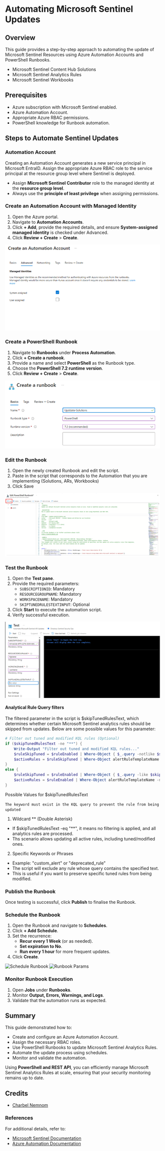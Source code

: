 # Automating Microsoft Sentinel Updates

## Overview

This guide provides a step-by-step approach to automating the update of Microsoft Sentinel Resources using Azure Automation Accounts and PowerShell Runbooks.

- Microsoft Sentinel Content Hub Solutions
- Microsoft Sentinel Analytics Rules
- Microsoft Sentinel Workbooks

## Prerequisites

- Azure subscription with Microsoft Sentinel enabled.
- Azure Automation Account.
- Appropriate Azure RBAC permissions.
- PowerShell knowledge for Runbook automation.

## Steps to Automate Sentinel Updates

### Automation Account

Creating an Automation Account generates a new service principal in Microsoft EntraID. Assign the appropriate Azure RBAC role to the service principal at the resource group level where Sentinel is deployed.

- Assign **Microsoft Sentinel Contributor** role to the managed identity at the **resource group level**.
- Always use the **principle of least privilege** when assigning permissions.

### Create an Automation Account with Managed Identity

1. Open the Azure portal.
2. Navigate to **Automation Accounts**.
3. Click **+ Add**, provide the required details, and ensure **System-assigned managed identity** is checked under Advanced.
4. Click **Review + Create** > **Create**.

![Create Automation Account](../../.github/.images/create-automation-account.png)

### Create a PowerShell Runbook

1. Navigate to **Runbooks** under **Process Automation**.
2. Click **+ Create a runbook**.
3. Provide a name and select **PowerShell** as the Runbook type.
4. Choose the **PowerShell 7.2 runtime version**.
5. Click **Review + Create** > **Create**.

![Create Runbook](../../.github/.images/create-runbook.png)

### Edit the Runbook

1. Open the newly created Runbook and edit the script.
2. Paste in the script that corresponds to the Automation that you are implementing (Solutions, ARs, Workbooks)
3. Click Save

![Save Runbook](../../.github/.images/save-runbook.png)

### Test the Runbook

1. Open the **Test pane**.
2. Provide the required parameters:
   - `SUBSCRIPTIONID`: Mandatory
   - `RESOURCEGROUPNAME`: Mandatory
   - `WORKSPACENAME`: Mandatory
   - `SKIPTUNEDRULESTEXTINPUT`: Optional
3. Click **Start** to execute the automation script.
4. Verify successful execution.

![Test Runbook](../../.github/.images/test-runbook.png)

#### Analytical Rule Query filters

The filtered parameter in the script is $skipTunedRulesText, which determines whether certain Microsoft Sentinel analytics rules should be skipped from updates. Below are some possible values for this parameter:

```PowerShell
# Filter out tuned and modified KQL rules (Optional)
if ($skipTunedRulesText -ne "**") {
    Write-Output "Filter out tuned and modified KQL rules..."
    $ruleSkipTuned = $ruleEnabled | Where-Object { $_.query -notlike $skipTunedRulesText }
    $activeRules = $ruleSkipTuned | Where-Object alertRuleTemplateName -ne $null | Select-Object alertRuleTemplateName
}
else {
    $ruleSkipTuned = $ruleEnabled | Where-Object { $_.query -like $skipTunedRulesText }
    $activeRules = $ruleEnabled | Where-Object alertRuleTemplateName -ne $null | Select-Object alertRuleTemplateName
}
```

Possible Values for $skipTunedRulesText

`The keyword must exist in the KQL query to prevent the rule from being updated`

1. Wildcard ** (Double Asterisk)

- If $skipTunedRulesText -eq "**", it means no filtering is applied, and all analytics rules are processed.
- Ths scenario allows updating all active rules, including tuned/modified ones.

2. Specific Keywords or Phrases

- Example: "custom_alert" or "deprecated_rule"
- The script will exclude any rule whose query contains the specified text.
- This is useful if you want to preserve specific tuned rules from being modified.

### Publish the Runbook

Once testing is successful, click **Publish** to finalise the Runbook.

### Schedule the Runbook

1. Open the Runbook and navigate to **Schedules**.
2. Click **+ Add Schedule**.
3. Set the recurrence:
   - **Recur every 1 Week** (or as needed).
   - **Set expiration to No**.
   - **Run every 1 hour** for more frequent updates.
4. Click **Create**.

![Schedule Runbook](.images/create-schedule.png)
![Runbook Params](.images/parameterr-run-settings.png)

### Monitor Runbook Execution

1. Open **Jobs** under **Runbooks**.
2. Monitor **Output, Errors, Warnings, and Logs**.
3. Validate that the automation runs as expected.

## Summary

This guide demonstrated how to:

- Create and configure an Azure Automation Account.
- Assign the necessary RBAC roles.
- Use PowerShell Runbooks to update Microsoft Sentinel Analytics Rules.
- Automate the update process using schedules.
- Monitor and validate the automation.

Using **PowerShell and REST API**, you can efficiently manage Microsoft Sentinel Analytics Rules at scale, ensuring that your security monitoring remains up to date.

## Credits

- [Charbel Nemnom](https://charbelnemnom.com/update-microsoft-sentinel-analytics-rules/)

### References

For additional details, refer to:

- [Microsoft Sentinel Documentation](https://docs.microsoft.com/en-us/azure/sentinel/)
- [Azure Automation Documentation](https://docs.microsoft.com/en-us/azure/automation/)
